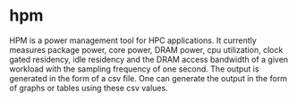 # hpm
HPM is a power management tool for HPC applications. It currently measures package power, core power, DRAM power, cpu utilization, clock gated residency, idle residency and the DRAM access bandwidth of a given workload with the sampling frequency of one second. The output is generated in the form of a csv file. One can generate the output in the form of graphs or tables using these csv values.
